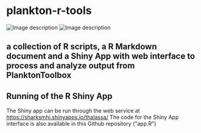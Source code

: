 # plankton-r-tools
![Image description](https://upload.wikimedia.org/wikipedia/commons/thumb/f/fa/Hatay_thalassa.jpg/320px-Hatay_thalassa.jpg) ![Image description](https://upload.wikimedia.org/wikipedia/commons/thumb/8/85/SMHI_Logo.svg/400px-SMHI_Logo.svg.png)

## a collection of R scripts, a R Markdown document and a Shiny App with web interface to process and analyze output from PlanktonToolbox

## Running of the R Shiny App
The Shiny app can be run through the web service at https://sharksmhi.shinyapps.io/thalassa/
The code for the Shiny App interface is also available in this Github repository ("app.R")
